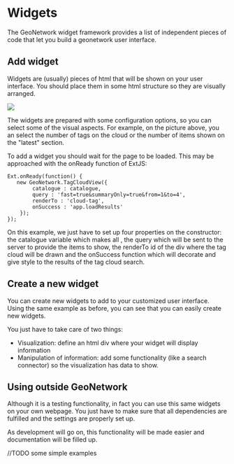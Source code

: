 # Widgets

The GeoNetwork widget framework provides a list of independent pieces of code that let you build a geonetwork user interface.

## Add widget

Widgets are (usually) pieces of html that will be shown on your user interface. You should place them in some html structure so they are visually arranged.

![](widgets.png)

The widgets are prepared with some configuration options, so you can select some of the visual aspects. For example, on the picture above, you an select the number of tags on the cloud or the number of items shown on the "latest" section.

To add a widget you should wait for the page to be loaded. This may be approached with the onReady function of ExtJS:

    Ext.onReady(function() {
       new GeoNetwork.TagCloudView({
            catalogue : catalogue,
            query : 'fast=true&summaryOnly=true&from=1&to=4',
            renderTo : 'cloud-tag',
            onSuccess : 'app.loadResults'
        });
    });

On this example, we just have to set up four properties on the constructor: the catalogue variable which makes all , the query which will be sent to the server to provide the items to show, the renderTo id of the div where the tag cloud will be drawn and the onSuccess function which will decorate and give style to the results of the tag cloud search.

## Create a new widget

You can create new widgets to add to your customized user interface. Using the same example as before, you can see that you can easily create new widgets.

You just have to take care of two things:

-   Visualization: define an html div where your widget will display information
-   Manipulation of information: add some functionality (like a search connector) so the visualization has data to show.

## Using outside GeoNetwork

Although it is a testing functionality, in fact you can use this same widgets on your own webpage. You just have to make sure that all dependencies are fulfilled and the settings are properly set up.

As development will go on, this functionality will be made easier and documentation will be filled up.

//TODO some simple examples
